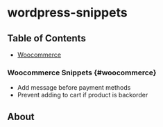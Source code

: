 # wordpress-snippets

## Table of Contents

-   [Woocommerce](#woocommerce)

### Woocommerce Snippets {#woocommerce}

-   Add message before payment methods
-   Prevent adding to cart if product is backorder

## About
